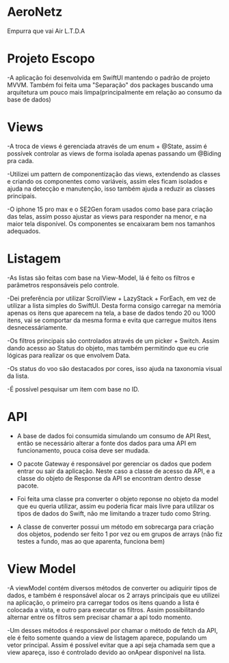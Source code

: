 # AeroNetz
Empurra que vai Air L.T.D.A


# Projeto Escopo 
-A aplicação foi desenvolvida em SwiftUI mantendo o padrão de projeto MVVM.
Também foi feita uma "Separação" dos packages buscando uma arquitetura um pouco mais limpa(principalmente em relação ao consumo da base de dados)


# Views
-A troca de views é gerenciada através de um enum + @State, assim é possívek controlar as views de forma isolada apenas passando um @Biding pra cada. 

-Utilizei um pattern de componentização das views, extendendo as classes e criando os componentes como variáveis, assim eles ficam isolados e ajuda na detecção e manutenção, isso também ajuda a reduzir as classes principais.

-O iphone 15 pro max e o SE2Gen foram usados como base para criação das telas, assim posso ajustar as views para responder na menor, e na maior tela disponível. Os componentes se encaixaram bem nos tamanhos adequados.

# Listagem
-As listas são feitas com base na View-Model, lá é feito os filtros e parâmetros responsáveis pelo controle.

-Dei preferência por utilizar ScrollView + LazyStack + ForEach, em vez de utilizar a lista simples do SwiftUI. Desta forma consigo carregar na memória apenas os itens que aparecem na tela, a base de dados tendo 20 ou 1000 itens, vai se comportar da mesma forma e evita que carregue muitos itens desnecessáriamente.

-Os filtros principais são controlados através de um picker + Switch. Assim dando acesso ao Status do objeto, mas também permitindo que eu crie lógicas para realizar os que envolvem Data.

-Os status do voo são destacados por cores, isso ajuda na taxonomia visual da lista.

-É possível pesquisar um item com base no ID.

# API
- A base de dados foi consumida simulando um consumo de API Rest, então se necessário alterar a fonte dos dados para uma API em funcionamento, pouca coisa deve ser mudada.

- O pacote Gateway é responsável por gerenciar os dados que podem entrar ou sair da aplicação. Neste caso a classe de acesso da API, e a classe do objeto de Response da API se encontram dentro desse pacote.

- Foi feita uma classe  pra converter o objeto reponse no objeto da model que eu queria utilizar, assim eu poderia ficar mais livre para utilizar os tipos de dados do Swift, não me limitando a trazer tudo como String.


- A classe de converter possui um método em sobrecarga para criação dos objetos, podendo ser feito 1 por vez ou em grupos de arrays (não fiz testes a fundo, mas ao que aparenta, funciona bem)

# View Model 

-A viewModel contém diversos métodos de converter ou adiquirir tipos de dados, e também é responsável alocar os 2 arrays principais que eu utilizei na aplicação, o primeiro pra carregar todos os itens quando a lista é colocada a vista, e outro para executar os filtros. Assim possibilitando alternar entre os filtros sem precisar chamar a api todo momento.

-Um desses métodos é responsável por chamar o método de fetch da API, ele é feito somente quando a view de listagem aparece, populando um vetor principal. Assim é possível evitar que a api seja chamada sem que a view apareça, isso é controlado devido ao onApear disponivel na lista.
 

